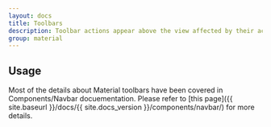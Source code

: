 ```yaml
---
layout: docs
title: Toolbars
description: Toolbar actions appear above the view affected by their actions.
group: material
---
```


## Usage

Most of the details about Material toolbars have been covered in Components/Navbar docuementation. Please refer to [this page]({{ site.baseurl }}/docs/{{ site.docs_version }}/components/navbar/) for more details.
